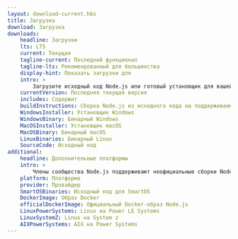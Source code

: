 ```yaml
---
layout: download-current.hbs
title: Загрузка
download: Загрузка
downloads:
    headline: Загрузки
    lts: LTS
    current: Текущая
    tagline-current: Последний функционал
    tagline-lts: Рекомендованный для большинства
    display-hint: Показать загрузки для
    intro: >
        Загрузите исходный код Node.js или готовый установщик для вашей платформы и начните разработку уже сегодня.
    currentVersion: Последняя текущая версия
    includes: Содержит
    buildInstructions: Сборка Node.js из исходного кода на поддерживаемых платформах
    WindowsInstaller: Установщик Windows
    WindowsBinary: Бинарный Windows
    MacOSInstaller: Установщик macOS
    MacOSBinary: Бинарный macOS
    LinuxBinaries: Бинарный Linux
    SourceCode: Исходный код
additional:
    headline: Дополнительные платформы
    intro: >
        Члены сообщества Node.js поддерживают неофициальные сборки Node.js для ряда других платформ. Обратите внимание, что такие сборки не поддерживаются основной командой Node.js и могут не содержать всего функционала, что и текущая версия Node.js.
    platform: Платформа
    provider: Провайдер
    SmartOSBinaries: Исходный код для SmartOS
    DockerImage: Образ Docker
    officialDockerImage: Официальный Docker-образ Node.js
    LinuxPowerSystems: Linux на Power LE Systems
    LinuxSystemZ: Linux на System z
    AIXPowerSystems: AIX на Power Systems
---
```

